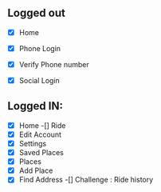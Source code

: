 
## Logged out

-[x] Home
-[x] Phone Login
-[x] Verify Phone number
-[x] Social Login


## Logged IN:

-[x] Home
-[] Ride
-[x] Edit Account
-[x] Settings
-[x] Saved Places
-[x] Places
-[x] Add Place
-[x] Find Address
-[] Challenge : Ride history
